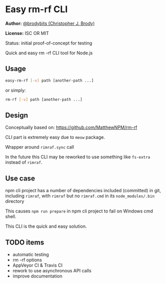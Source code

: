 # Easy rm-rf CLI

**Author:** [@brodybits (Christopher J. Brody)](github.com/brodybits)

**License:** ISC OR MIT

Status: initial proof-of-concept for testing

Quick and easy rm -rf CLI tool for Node.js

## Usage

```sh
easy-rm-rf [-v] path [another-path ...]
```

or simply:
```sh
rm-rf [-v] path [another-path ...]
```

## Design

Conceptually based on: <https://github.com/MatthewNPM/rm-rf>

CLI part is extremely easy due to `meow` package.

Wrapper around `rimraf.sync` call

In the future this CLI may be reworked to use something like `fs-extra`
instead of `rimraf`.

## Use case

npm cli project has a number of dependencies included (committed) in git,
including `rimraf`, with `rimraf` but no `rimraf.cmd` in its
`node_modules/.bin` directory

This causes `npm run prepare` in npm cli project to fail on Windows cmd shell.

This CLI is the quick and easy solution.

## TODO items

- automatic testing
- rm -rf options
- AppVeyor CI & Travis CI
- rework to use asynchronous API calls
- improve documentation
